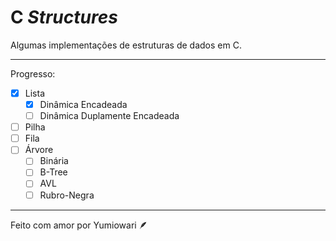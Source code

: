 # C _Structures_

Algumas implementações de estruturas de dados em C.

---

Progresso:

- [x] Lista
    - [x] Dinâmica Encadeada
    - [ ] Dinâmica Duplamente Encadeada
- [ ] Pilha
- [ ] Fila
- [ ] Árvore
    - [ ] Binária
    - [ ] B-Tree
    - [ ] AVL
    - [ ] Rubro-Negra

---

Feito com amor por Yumiowari 🪶